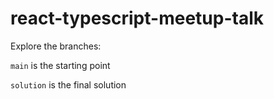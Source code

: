 # react-typescript-meetup-talk

Explore the branches:

`main` is the starting point

`solution` is the final solution
